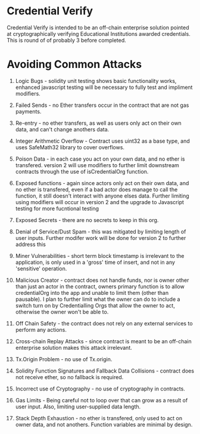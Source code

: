 # Credential Verify

Credential Verify is intended to be an off-chain enterprise solution pointed at cryptographically verifying Educational Institutions awarded credentials.  This is round of of probably 3 before completed.

# Avoiding Common Attacks
1. Logic Bugs - solidity unit testing shows basic functionality works, enhanced javascript testing
will be necessary to fully test and impliment modifiers.

2. Failed Sends - no Ether transfers occur in the contract that are not gas payments.  

3. Re-entry - no ether transfers, as well as users only act on their own data, and can't change anothers data.

4. Integer Arithmetic Overflow - Contract uses uint32 as a base type, and uses SafeMath32 library to cover overflows.

5. Poison Data - in each case you act on your own data, and no ether is transfered.  version 2 will use modifiers to 
further limit downstream contracts through the use of isCredentialOrg function.

6. Exposed functions - again since actors only act on their own data, and no ether is transfered, even if a bad actor does manage to call the function, it still doesn't interact with anyone elses data.  Further limiting using modifiers will occur in version 2 and the upgrade to Javascript testing for more fucntional testing 

7. Exposed Secrets - there are no secrets to keep in this org.

8. Denial of Service/Dust Spam - this was mitigated by limiting length of user inputs.  Further modifer work will be done for version 2 to further address this

9. Miner Vulnerabilities - short term block timestamp is irrelevant to the application, is only used in a 'gross' time of insert, and not in any 'sensitive' operation.

10. Malicious Creator - contract does not handle funds, nor is owner other than just an actor in the contract, owners primary function is to allow credentialOrg into the app and unable to limit them (other than pausable).  I plan to further limit what the owner can do to include a switch turn on by Credentialling Orgs that allow the owner to act, otherwise the owner won't be able to.

11. Off Chain Safety - the contract does not rely on any external services to perform any actions. 

12. Cross-chain Replay Attacks - since contract is meant to be an off-chain enterprise solution makes this attack irrelevant.

13. Tx.Origin Problem - no use of Tx.origin.

14. Solidity Function Signatures and Fallback Data Collisions - contract does not receive ether, so no fallback is required.

15. Incorrect use of Cryptography - no use of cryptography in contracts.

16. Gas Limits - Being careful not to loop over that can grow as a result of user input.  Also, limiting user-supplied data length.

17. Stack Depth Exhaustion - no ether is transfered, only used to act on owner data, and not anothers.  Function variables are minimal by design.